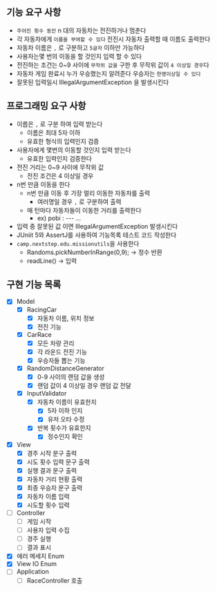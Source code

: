 ## 기능 요구 사항

- `주어진 횟수 동안` n 대의 자동차는 전진하거나 멈춘다
- 각 자동차에게 `이름을 부여할 수 있다` 전진시 자동차 출력할 때 이름도 출력한다
- 자동차 이름은 `,` 로 구분하고 `5글자` 이하만 가능하다
- 사용자는몇 번의 이동을 할 것인지 입력 할 수 있다
- 전진하는 조건는 0~9 사이에 `무작위 값을` 구한 후 무작위 값이 `4 이상일 경우`다
- 자동차 게임 완료시 누가 우승했는지 알려준다 우승자는 `한명이상일 수 있다`
- 잘못된 입력일시 IllegalArgumentException 을 발생시킨다

## 프로그래밍 요구 사항

- 이름은 `,` 로 구분 하여 입력 받는다
    - 이름은 최대 5자 이하
    - 유효한 형식의 입력인지 검증
- 사용자에게 몇번의 이동할 것인지 입력 받는다
    - 유효한 입력인지 검증한다
- 전진 거리는 0~9 사이에 무작위 값
    - 전진 조건은 4 이상일 경우
- n번 만큼 이동을 한다
    - n번 만큼 이동 후 가장 멀리 이동한 자동차를 출력
        - 여러명일 경우 `,` 로 구분하여 출력
    - 매 턴마다 자동차들이 이동한 거리를 출력한다
        - ex) pobi : --- ...
- 입력 중 잘못된 값 이면 IllegalArgumentException 발생시킨다
- JUniit 5와 AssertJ를 사용하여 기능목록 테스트 코드 작성한다
- `camp.nextstep.edu.missionutils`을 사용한다
    - Randoms.pickNumberInRange(0,9); -> 정수 반환
    - readLine() -> 입력

## 구현 기능 목록

- [X] Model
    - [X] RacingCar
        - [X] 자동차 이름, 위치 정보
        - [X] 전진 기능
    - [X] CarRace
        - [X] 모든 차량 관리
        - [X] 각 라운드 전진 기능
        - [X] 우승자들 뽑는 기능
    - [X] RandomDistanceGenerator
        - [X] 0-9 사이의 랜덤 값을 생성
        - [X] 랜덤 값이 4 이상일 경우 랜덤 값 전달
    - [X] InputValidator
        - [X] 자동차 이름이 유효한지
            - [X] 5자 이하 인지
            - [X] 유저 오타 수정
        - [X] 반복 횟수가 유효한지
            - [X] 정수인지 확인
- [X] View
    - [X] 경주 시작 문구 출력
    - [X] 시도 횟수 입력 문구 출력
    - [X] 실행 결과 문구 출력
    - [X] 자동차 거리 현황 출력
    - [X] 최종 우승자 문구 출력
    - [X] 자동차 이름 입력
    - [X] 시도할 횟수 입력
- [ ] Controller
    - [ ] 게임 시작
    - [ ] 사용자 입력 수집
    - [ ] 경주 실행
    - [ ] 결과 표시
- [X] 에러 메세지 Enum
- [X] View IO Enum
- [ ] Application
    - [ ] RaceController 호출
